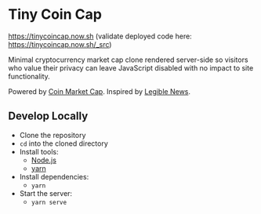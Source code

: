 # Tiny Coin Cap

https://tinycoincap.now.sh (validate deployed code here: https://tinycoincap.now.sh/_src)

Minimal cryptocurrency market cap clone rendered server-side so visitors who value their privacy can leave JavaScript disabled with no impact to site functionality.

Powered by [Coin Market Cap](https://coinmarketcap.com/api/). Inspired by [Legible News](https://legiblenews.com/).

## Develop Locally
* Clone the repository
* `cd` into the cloned directory
* Install tools:
	* [Node.js](https://nodejs.org/en/)
	* [yarn](https://yarnpkg.com/en/)
* Install dependencies: 
	* `yarn`
* Start the server:
  * `yarn serve`